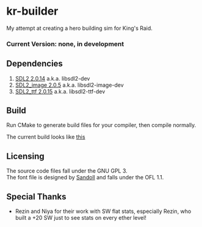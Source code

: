 # kr-builder

My attempt at creating a hero building sim for King's Raid.

### Current Version: none, in development

## Dependencies

1. [SDL2 2.0.14](https://www.libsdl.org/download-2.0.php) a.k.a. libsdl2-dev
2. [SDL2_image 2.0.5](https://www.libsdl.org/projects/SDL_image/) a.k.a. libsdl2-image-dev
3. [SDL2_ttf 2.0.15](https://www.libsdl.org/projects/SDL_ttf/) a.k.a. libsdl2-ttf-dev

## Build

Run CMake to generate build files for your compiler, then compile normally.

The current build looks like [this](https://cdn.discordapp.com/attachments/847884337399726130/861229874559713290/unknown.png)

## Licensing
The source code files fall under the GNU GPL 3.</br>
The font file is designed by [Sandoll](https://www.sandollcloud.com) and falls under the OFL 1.1.

## Special Thanks
- Rezin and Niya for their work with SW flat stats, especially Rezin, who built a +20 SW just to see stats on every ether level!